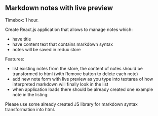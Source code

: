 ## Markdown notes with live preview

Timebox: 1 hour.

Create React.js application that allows to manage notes which:

- have title
- have content text that contains markdown syntax
- notes will be saved in redux store

Features:

- list existing notes from the store, the content of notes should be transformed to html (with Remove button to delete each note)
- add new note form with live preview as you type into textarea of how interpreted markdown will finally look in the list
- when application loads there should be already created one example note in the listing

Please use some already created JS library for markdown syntax transformation into html.
